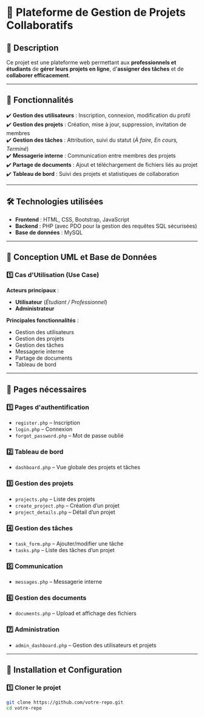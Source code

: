 # 📌 Plateforme de Gestion de Projets Collaboratifs

## 📖 Description
Ce projet est une plateforme web permettant aux **professionnels et étudiants** de **gérer leurs projets en ligne**, d'**assigner des tâches** et de **collaborer efficacement**.

---

## 🚀 Fonctionnalités

✔️ **Gestion des utilisateurs** : Inscription, connexion, modification du profil  
✔️ **Gestion des projets** : Création, mise à jour, suppression, invitation de membres  
✔️ **Gestion des tâches** : Attribution, suivi du statut (_À faire, En cours, Terminé_)  
✔️ **Messagerie interne** : Communication entre membres des projets  
✔️ **Partage de documents** : Ajout et téléchargement de fichiers liés au projet  
✔️ **Tableau de bord** : Suivi des projets et statistiques de collaboration  

---

## 🛠️ Technologies utilisées

- **Frontend** : HTML, CSS, Bootstrap, JavaScript  
- **Backend** : PHP (avec PDO pour la gestion des requêtes SQL sécurisées)  
- **Base de données** : MySQL  

---

## 📌 Conception UML et Base de Données

### 1️⃣ Cas d'Utilisation (Use Case)
**Acteurs principaux** :  
- **Utilisateur** (_Étudiant / Professionnel_)  
- **Administrateur**  

**Principales fonctionnalités** :  
- Gestion des utilisateurs  
- Gestion des projets  
- Gestion des tâches  
- Messagerie interne  
- Partage de documents  
- Tableau de bord  

---

## 📌 Pages nécessaires

### 1️⃣ Pages d'authentification
- `register.php` – Inscription  
- `login.php` – Connexion  
- `forgot_password.php` – Mot de passe oublié  

### 2️⃣ Tableau de bord
- `dashboard.php` – Vue globale des projets et tâches  

### 3️⃣ Gestion des projets
- `projects.php` – Liste des projets  
- `create_project.php` – Création d’un projet  
- `project_details.php` – Détail d’un projet  

### 4️⃣ Gestion des tâches
- `task_form.php` – Ajouter/modifier une tâche  
- `tasks.php` – Liste des tâches d’un projet  

### 5️⃣ Communication
- `messages.php` – Messagerie interne  

### 6️⃣ Gestion des documents
- `documents.php` – Upload et affichage des fichiers  

### 7️⃣ Administration
- `admin_dashboard.php` – Gestion des utilisateurs et projets  

---

## 🎯 Installation et Configuration

### 1️⃣ Cloner le projet
```bash
git clone https://github.com/votre-repo.git
cd votre-repo
